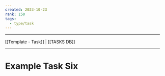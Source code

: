 ```yaml
---
created: 2023-10-23
rank: 150
tags:
  - type/task
---
```

---

[[Template - Task]] | [[TASKS DB]]

---
# Example Task Six